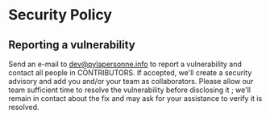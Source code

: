 # Security Policy

## Reporting a vulnerability

Send an e-mail to dev@pylapersonne.info to report a vulnerability and contact all people in CONTRIBUTORS.
If accepted, we'll create a security advisory and add you and/or your team as collaborators.
Please allow our team sufficient time to resolve the vulnerability before disclosing it ; we'll remain in contact about the fix and may ask for your assistance to verify it is resolved.
